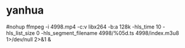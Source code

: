 # yanhua

#nohup ffmpeg -i 4998.mp4  -c:v libx264  -b:a 128k  -hls_time 10  -hls_list_size 0 -hls_segment_filename 4998/%05d.ts 4998/index.m3u8 1>/dev/null 2>&1 &
